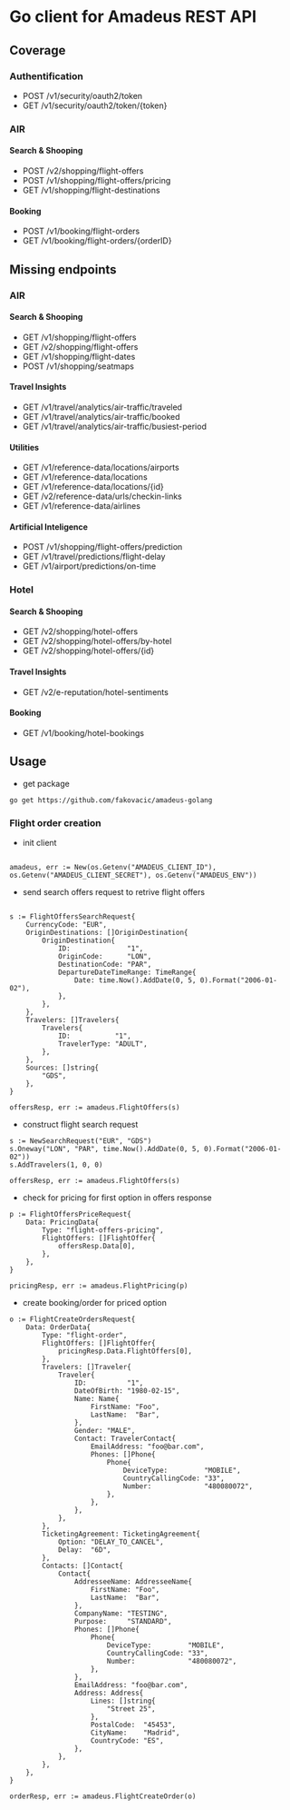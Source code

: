 # Go client for Amadeus REST API

## Coverage

### Authentification

 * POST /v1/security/oauth2/token
 * GET  /v1/security/oauth2/token/{token}

### AIR

#### Search & Shooping

 * POST /v2/shopping/flight-offers
 * POST /v1/shopping/flight-offers/pricing
 * GET  /v1/shopping/flight-destinations

#### Booking

 * POST /v1/booking/flight-orders
 * GET  /v1/booking/flight-orders/{orderID}

## Missing endpoints

### AIR

#### Search & Shooping

 * GET  /v1/shopping/flight-offers
 * GET  /v2/shopping/flight-offers
 * GET  /v1/shopping/flight-dates
 * POST /v1/shopping/seatmaps

#### Travel Insights

 * GET /v1/travel/analytics/air-traffic/traveled
 * GET /v1/travel/analytics/air-traffic/booked
 * GET /v1/travel/analytics/air-traffic/busiest-period

#### Utilities

 * GET /v1/reference-data/locations/airports
 * GET /v1/reference-data/locations
 * GET /v1/reference-data/locations/{id}
 * GET /v2/reference-data/urls/checkin-links
 * GET /v1/reference-data/airlines

#### Artificial Inteligence

 * POST /v1/shopping/flight-offers/prediction
 * GET  /v1/travel/predictions/flight-delay
 * GET  /v1/airport/predictions/on-time


### Hotel

#### Search & Shooping

 * GET /v2/shopping/hotel-offers
 * GET /v2/shopping/hotel-offers/by-hotel
 * GET /v2/shopping/hotel-offers/{id}

#### Travel Insights

 * GET /v2/e-reputation/hotel-sentiments

#### Booking

 * GET /v1/booking/hotel-bookings


## Usage

- get package 

```
go get https://github.com/fakovacic/amadeus-golang
```

### Flight order creation

- init client

```

amadeus, err := New(os.Getenv("AMADEUS_CLIENT_ID"), os.Getenv("AMADEUS_CLIENT_SECRET"), os.Getenv("AMADEUS_ENV"))

```

- send search offers request to retrive flight offers

```

s := FlightOffersSearchRequest{
    CurrencyCode: "EUR",
    OriginDestinations: []OriginDestination{
        OriginDestination{
            ID:              "1",
            OriginCode:      "LON",
            DestinationCode: "PAR",
            DepartureDateTimeRange: TimeRange{
                Date: time.Now().AddDate(0, 5, 0).Format("2006-01-02"),
            },
        },
    },
    Travelers: []Travelers{
        Travelers{
            ID:           "1",
            TravelerType: "ADULT",
        },
    },
    Sources: []string{
        "GDS",
    },
}

offersResp, err := amadeus.FlightOffers(s)
```

- construct flight search request

```
s := NewSearchRequest("EUR", "GDS")
s.Oneway("LON", "PAR", time.Now().AddDate(0, 5, 0).Format("2006-01-02"))
s.AddTravelers(1, 0, 0)

offersResp, err := amadeus.FlightOffers(s)
```

- check for pricing for first option in offers response


```
p := FlightOffersPriceRequest{
    Data: PricingData{
        Type: "flight-offers-pricing",
        FlightOffers: []FlightOffer{
            offersResp.Data[0],
        },
    },
}

pricingResp, err := amadeus.FlightPricing(p)
```

- create booking/order for priced option

```
o := FlightCreateOrdersRequest{
    Data: OrderData{
        Type: "flight-order",
        FlightOffers: []FlightOffer{
            pricingResp.Data.FlightOffers[0],
        },
        Travelers: []Traveler{
            Traveler{
                ID:          "1",
                DateOfBirth: "1980-02-15",
                Name: Name{
                    FirstName: "Foo",
                    LastName:  "Bar",
                },
                Gender: "MALE",
                Contact: TravelerContact{
                    EmailAddress: "foo@bar.com",
                    Phones: []Phone{
                        Phone{
                            DeviceType:         "MOBILE",
                            CountryCallingCode: "33",
                            Number:             "480080072",
                        },
                    },
                },
            },
        },
        TicketingAgreement: TicketingAgreement{
            Option: "DELAY_TO_CANCEL",
            Delay:  "6D",
        },
        Contacts: []Contact{
            Contact{
                AddresseeName: AddresseeName{
                    FirstName: "Foo",
                    LastName:  "Bar",
                },
                CompanyName: "TESTING",
                Purpose:     "STANDARD",
                Phones: []Phone{
                    Phone{
                        DeviceType:         "MOBILE",
                        CountryCallingCode: "33",
                        Number:             "480080072",
                    },
                },
                EmailAddress: "foo@bar.com",
                Address: Address{
                    Lines: []string{
                        "Street 25",
                    },
                    PostalCode:  "45453",
                    CityName:    "Madrid",
                    CountryCode: "ES",
                },
            },
        },
    },
}

orderResp, err := amadeus.FlightCreateOrder(o)

```



